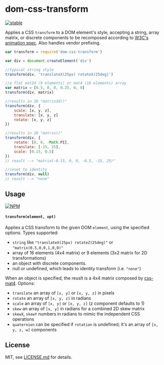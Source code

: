 # dom-css-transform

[![stable](http://badges.github.io/stability-badges/dist/stable.svg)](http://github.com/badges/stability-badges)

Applies a CSS `transform` to a DOM element's style, accepting a string, array matrix, or discrete components to be recomposed according to [W3C's animation spec](http://www.w3.org/TR/css3-transforms/#recomposing-to-a-3d-matrix). Also handles vendor prefixing. 

```js
var transform = require('dom-css-transform')

var div = document.createElement('div')

//typical string style
transform(div, 'translateX(25px) rotateX(25deg)')

//a flat mat2d (9 elements) or mat4 (16 elements) array
var matrix = [0.5, 0, 0, 0.25, 0, 0]
transform(div, matrix)

//results in 3D "matrix3d()"
transform(div, {
    scale: [x, y, z],
    translate: [x, y, z] 
    rotate: [x, y, z]
})

//results in 2D "matrix()"
transform(div, {
    rotate: [0, 0, -Math.PI],
    translate: [-15, 25],
    scale: [0.15, 0.5]
})
// result --> "matrix(-0.15, 0, 0, -0.5, -15, 25)"

//reset to identity
transform(div, null)
// result --> "none"
```

## Usage

[![NPM](https://nodei.co/npm/dom-css-transform.png)](https://www.npmjs.com/package/dom-css-transform)

#### `transform(element, opt)`

Applies a CSS transform to the given DOM `element`, using the specified options. Types supported:

- `string` like `"translateX(25px) rotateZ(25deg)"` or `"matrix(0.5,0,0,1,0,0)"`
- array of 16 elements (4x4 matrix) or 9 elements (3x2 matrix for 2D transformations)
- an object with discrete components.
- null or undefined, which leads to identity transform (i.e. `"none"`)

When an object is specified, the reuslt is a 4x4 matrix composed by [css-mat4](https://github.com/mattdesl/css-mat4). Options:

- `translate` an array of `[x, y]` or `[x, y, z]` in pixels
- `rotate` an array of `[x, y, z]` in radians
- `scale` an array of `[x, y]` or `[x, y, z]` (z component defaults to 1)
- `skew` an array of `[x, y]` in radians for a combined 2D skew matrix
- `skewX`, `skewY` numbers in radians to mimic the independent CSS operations
- `quaternion` can be specified if `rotation` is undefined; it's an array of `[x, y, z, w]` components

## License

MIT, see [LICENSE.md](http://github.com/mattdesl/dom-css-transform/blob/master/LICENSE.md) for details.
